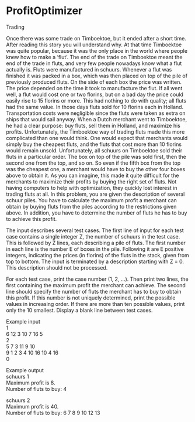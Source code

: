 # ProfitOptimizer

Trading

Once there was some trade on Timboektoe, but it ended after a short time. After reading this story
you will understand why. At that time Timboektoe was quite popular, because it was the only place
in the world where people knew how to make a ‘flut’. The end of the trade on Timboektoe meant
the end of the trade in fluts, and very few people nowadays know what a flut actually is.
Fluts were manufactured in schuurs. Whenever a flut was finished it was packed in a box, which
was then placed on top of the pile of previously produced fluts. On the side of each box the price
was written. The price depended on the time it took to manufacture the flut. If all went well, a flut
would cost one or two florins, but on a bad day the price could easily rise to 15 florins or more. This
had nothing to do with quality; all fluts had the same value.
In those days fluts sold for 10 florins each in Holland. Transportation costs were negligible since the
fluts were taken as extra on ships that would sail anyway. When a Dutch merchant went to
Timboektoe, he had a clear purpose: buy fluts, sell them in Holland, and maximize his profits.
Unfortunately, the Timboektoe way of trading fluts made this more complicated than one would
think. One would expect that merchants would simply buy the cheapest fluts, and the fluts that cost
more than 10 florins would remain unsold. Unfortunately, all schuurs on Timboektoe sold their fluts
in a particular order. The box on top of the pile was sold first, then the second one from the top, and
so on. So even if the fifth box from the top was the cheapest one, a merchant would have to buy the
other four boxes above to obtain it. As you can imagine, this made it quite difficult for the
merchants to maximize their profits by buying the right set of fluts. Not having computers to help
with optimization, they quickly lost interest in trading fluts at all.
In this problem, you are given the description of several schuur piles. You have to calculate the
maximum profit a merchant can obtain by buying fluts from the piles according to the restrictions
given above. In addition, you have to determine the number of fluts he has to buy to achieve this
profit.

The input describes several test cases. The first line of input for each test case contains a single
integer Z, the number of schuurs in the test case. This is followed by Z lines, each describing a pile
of fluts. The first number in each line is the number E of boxes in the pile. Following it are E
positive integers, indicating the prices (in florins) of the fluts in the stack, given from top to bottom.
The input is terminated by a description starting with Z = 0. This description should not be
processed.

For each test case, print the case number (1, 2, …). Then print two lines, the first containing the
maximum profit the merchant can achieve. The second line should specify the number of fluts the
merchant has to buy to obtain this profit. If this number is not uniquely determined, print the
possible values in increasing order. If there are more than ten possible values, print only the 10
smallest.
Display a blank line between test cases.

Example input  
1  
6 12 3 10 7 16 5  
2  
5 7 3 11 9 10  
9 1 2 3 4 10 16 10 4 16  
0  

Example output  
schuurs 1  
Maximum profit is 8.  
Number of fluts to buy: 4  

schuurs 2  
Maximum profit is 40.  
Number of fluts to buy: 6 7 8 9 10 12 13
